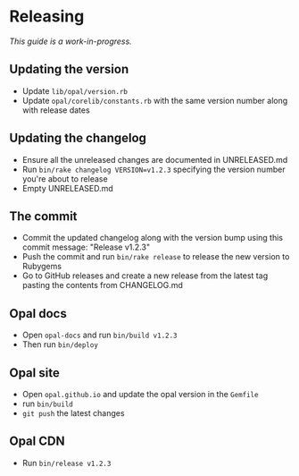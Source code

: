 # Releasing

_This guide is a work-in-progress._

## Updating the version

- Update `lib/opal/version.rb`
- Update `opal/corelib/constants.rb` with the same version number along with release dates

## Updating the changelog

- Ensure all the unreleased changes are documented in UNRELEASED.md
- Run `bin/rake changelog VERSION=v1.2.3` specifying the version number you're about to release
- Empty UNRELEASED.md

## The commit

- Commit the updated changelog along with the version bump using this commit message:
  "Release v1.2.3"
- Push the commit and run `bin/rake release` to release the new version to Rubygems
- Go to GitHub releases and create a new release from the latest tag pasting the contents from CHANGELOG.md

## Opal docs

- Open `opal-docs` and run `bin/build v1.2.3`
- Then run `bin/deploy`

## Opal site

- Open `opal.github.io` and update the opal version in the `Gemfile`
- run `bin/build`
- `git push` the latest changes

## Opal CDN

- Run `bin/release v1.2.3`
